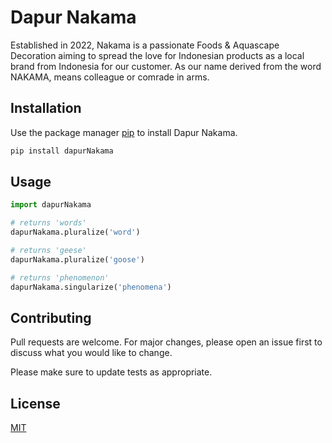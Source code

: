 # Dapur Nakama

Established in 2022, Nakama is a passionate Foods & Aquascape Decoration aiming to spread the love for Indonesian products as a local brand from Indonesia for our customer. As our name derived from the word NAKAMA, means colleague or comrade in arms.

## Installation

Use the package manager [pip](https://pip.pypa.io/en/stable/) to install Dapur Nakama.

```bash
pip install dapurNakama
```

## Usage

```python
import dapurNakama

# returns 'words'
dapurNakama.pluralize('word')

# returns 'geese'
dapurNakama.pluralize('goose')

# returns 'phenomenon'
dapurNakama.singularize('phenomena')
```

## Contributing

Pull requests are welcome. For major changes, please open an issue first
to discuss what you would like to change.

Please make sure to update tests as appropriate.

## License

[MIT](https://choosealicense.com/licenses/mit/)
